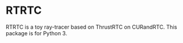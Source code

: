 RTRTC
================

RTRTC is a toy ray-tracer based on ThrustRTC on CURandRTC. This package is for Python 3.



